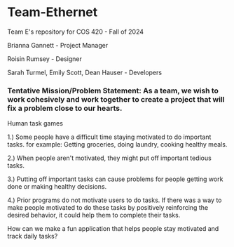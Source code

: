 # Team-Ethernet

Team E's repository for COS 420 - Fall of 2024

Brianna Gannett - Project Manager

Roisin Rumsey - Designer

Sarah Turmel, Emily Scott, Dean Hauser - Developers

### Tentative Mission/Problem Statement: As a team, we wish to work cohesively and work together to create a project that will fix a problem close to our hearts.

Human task games

1.) Some people have a difficult time staying motivated to do important tasks. for example: Getting groceries, doing laundry, cooking healthy meals.

2.) When people aren't motivated, they might put off important tedious tasks.

3.) Putting off important tasks can cause problems for people getting work done or making healthy decisions.

4.) Prior programs do not motivate users to do tasks. If there was a way to make people motivated to do these tasks by positively reinforcing the desired behavior, it could help them to complete their tasks.

How can we make a fun application that helps people stay motivated and track daily tasks?
